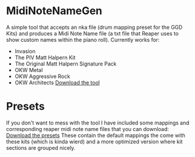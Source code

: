 # MidiNoteNameGen

A simple tool that accepts an nka file (drum mapping preset for the GGD Kits) and 
produces a Midi Note Name file (a txt file that Reaper uses to show custom names within the piano roll). Currently works for:
- Invasion
- The PIV Matt Halpern Kit
- The Original Matt Halpern Signature Pack
- OKW Metal
- OKW Aggressive Rock
- OKW Architects
[Download the tool](https://raw.githubusercontent.com/pattersonjosh15/MidiNoteNameGen/main/download/MidiNoteNameGen.exe)

# Presets
If you don't want to mess with the tool I have included some mappings and corresponding reaper midi note name files that you can download:
[Download the presets](https://raw.githubusercontent.com/pattersonjosh15/MidiNoteNameGen/main/presets)
These contain the default mappings the come with these kits (which is kinda wierd) and a more optimized version where kit sections are grouped nicely.
